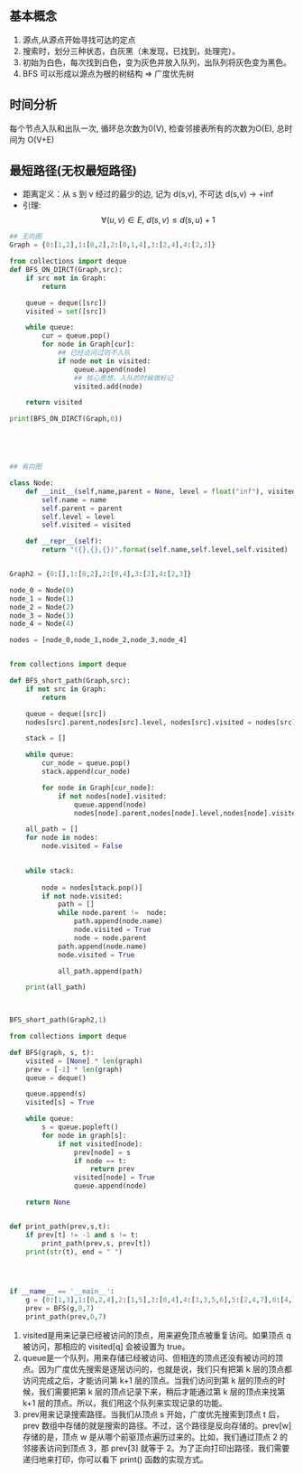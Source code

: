 ## 基本概念
1. 源点,从源点开始寻找可达的定点
2. 搜索时，划分三种状态，白灰黑（未发现，已找到，处理完）。
3. 初始为白色，每次找到白色，变为灰色并放入队列，出队列将灰色变为黑色。
4. BFS 可以形成以源点为根的树结构 => 广度优先树

## 时间分析
每个节点入队和出队一次, 循环总次数为0(V), 检查邻接表所有的次数为O(E), 总时间为 O(V+E)


## 最短路径(无权最短路径)
- 距离定义：从 s 到 v 经过的最少的边, 记为 d(s,v), 不可达 d(s,v) -> +inf
- 引理:
$$ \forall(u,v) \in E, \ d(s,v) \leq d(s,u) + 1$$



```Python
## 无向图
Graph = {0:[1,2],1:[0,2],2:[0,1,4],3:[2,4],4:[2,3]}

from collections import deque
def BFS_ON_DIRCT(Graph,src):
    if src not in Graph:
        return

    queue = deque([src])
    visited = set([src])

    while queue:
        cur = queue.pop()
        for node in Graph[cur]:
            ## 已经访问过则不入队
            if node not in visited:
                queue.append(node)
                ## 核心思想，入队的时候做标记
                visited.add(node)

    return visited

print(BFS_ON_DIRCT(Graph,0))





## 有向图

class Node:
    def __init__(self,name,parent = None, level = float("inf"), visited = False):
        self.name = name
        self.parent = parent
        self.level = level
        self.visited = visited  

    def __repr__(self):
        return "({},{},{})".format(self.name,self.level,self.visited)      


Graph2 = {0:[],1:[0,2],2:[0,4],3:[2],4:[2,3]}

node_0 = Node(0)
node_1 = Node(1)
node_2 = Node(2)
node_3 = Node(3)
node_4 = Node(4)

nodes = [node_0,node_1,node_2,node_3,node_4]


from collections import deque

def BFS_short_path(Graph,src):
    if not src in Graph:
        return 

    queue = deque([src])    
    nodes[src].parent,nodes[src].level, nodes[src].visited = nodes[src],0,True

    stack = []

    while queue:
        cur_node = queue.pop()
        stack.append(cur_node)

        for node in Graph[cur_node]:
            if not nodes[node].visited:
                queue.append(node)
                nodes[node].parent,nodes[node].level,nodes[node].visited = nodes[cur_node],nodes[cur_node].level+1, True

    all_path = []            
    for node in nodes:
        node.visited = False
    

    while stack:
        
        node = nodes[stack.pop()]
        if not node.visited:
            path = []
            while node.parent !=  node:
                path.append(node.name)
                node.visited = True
                node = node.parent
            path.append(node.name) 
            node.visited = True

            all_path.append(path)

    print(all_path)
                


BFS_short_path(Graph2,1)
```



```python
from collections import deque

def BFS(graph, s, t):
    visited = [None] * len(graph)
    prev = [-1] * len(graph)
    queue = deque()

    queue.append(s)
    visited[s] = True

    while queue:
        s = queue.popleft()
        for node in graph[s]:
            if not visited[node]:
                prev[node] = s
                if node == t:
                    return prev
                visited[node] = True
                queue.append(node)

    return None


def print_path(prev,s,t):
    if prev[t] != -1 and s != t:
        print_path(prev,s, prev[t])
    print(str(t), end = " ")




if __name__ == '__main__':
    g = {0:[1,3],1:[0,2,4],2:[1,5],3:[0,4],4:[1,3,5,6],5:[2,4,7],6:[4,7],7:[5,6]}
    prev = BFS(g,0,7)
    print_path(prev,0,7)
```
1. visited是用来记录已经被访问的顶点，用来避免顶点被重复访问。如果顶点 q 被访问，那相应的 visited[q] 会被设置为 true。
2. queue是一个队列，用来存储已经被访问、但相连的顶点还没有被访问的顶点。因为广度优先搜索是逐层访问的，也就是说，我们只有把第 k 层的顶点都访问完成之后，才能访问第 k+1 层的顶点。当我们访问到第 k 层的顶点的时候，我们需要把第 k 层的顶点记录下来，稍后才能通过第 k 层的顶点来找第 k+1 层的顶点。所以，我们用这个队列来实现记录的功能。
3. prev用来记录搜索路径。当我们从顶点 s 开始，广度优先搜索到顶点 t 后，prev 数组中存储的就是搜索的路径。不过，这个路径是反向存储的。prev[w] 存储的是，顶点 w 是从哪个前驱顶点遍历过来的。比如，我们通过顶点 2 的邻接表访问到顶点 3，那 prev[3] 就等于 2。为了正向打印出路径，我们需要递归地来打印，你可以看下 print() 函数的实现方式。

